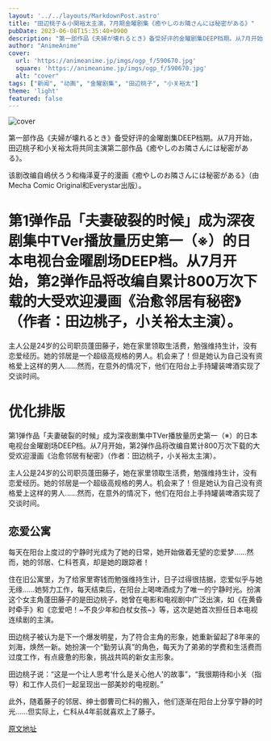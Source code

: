 ```yaml
---
layout: '../../layouts/MarkdownPost.astro'
title: "田辺桃子＆小関裕太主演，7月期金曜剧集《癒やしのお隣さんには秘密がある》"
pubDate: 2023-06-08T15:35:40+0900
description: "第一部作品《夫婦が壊れるとき》备受好评的金曜剧集DEEP档期。从7月开始，田辺桃子和小关裕太将共同主演第二部作品《癒やしのお隣さんには秘密がある》。"
author: "AnimeAnime"
cover:
  url: 'https://animeanime.jp/imgs/ogp_f/590670.jpg'
  square: 'https://animeanime.jp/imgs/ogp_f/590670.jpg'
  alt: "cover"
tags: ["新闻", "动画", "金曜剧集", "田辺桃子", "小关裕太"]
theme: 'light'
featured: false
---
```


![cover](https://animeanime.jp/imgs/ogp_f/590670.jpg)

第一部作品《夫婦が壊れるとき》备受好评的金曜剧集DEEP档期。从7月开始，田辺桃子和小关裕太将共同主演第二部作品《癒やしのお隣さんには秘密がある》。

该剧改编自嶋伏ろう和梅泽夏子的漫画《癒やしのお隣さんには秘密がある》（由Mecha Comic Original和Everystar出版）。

# 第1弹作品「夫妻破裂的时候」成为深夜剧集中TVer播放量历史第一（※）的日本电视台金曜剧场DEEP档。从7月开始，第2弹作品将改编自累计800万次下载的大受欢迎漫画《治愈邻居有秘密》（作者：<b>田边桃子</b>，<b>小关裕太</b>主演）。 

主人公是24岁的公司职员蓬田藤子，她在家里领取生活费，勉强维持生计，没有恋爱经历。她的邻居是一个超级高规格的男人。机会来了！但是她认为自己没有资格爱上这样的男人……然而，在意外的情况下，他们在阳台上手持罐装啤酒实现了交谈时间。 

# 优化排版

第1弹作品「夫妻破裂的时候」成为深夜剧集中TVer播放量历史第一（※）的日本电视台金曜剧场DEEP档。从7月开始，第2弹作品将改编自累计800万次下载的大受欢迎漫画《治愈邻居有秘密》（作者：田边桃子，小关裕太主演）。 

主人公是24岁的公司职员蓬田藤子，她在家里领取生活费，勉强维持生计，没有恋爱经历。她的邻居是一个超级高规格的男人。机会来了！但是她认为自己没有资格爱上这样的男人……然而，在意外的情况下，他们在阳台上手持罐装啤酒实现了交谈时间。
## 恋爱公寓

每天在阳台上度过的宁静时光成为了她的日常，她开始做着无望的恋爱梦……然而，她的邻居、仁科苍真，却是她的跟踪者！

住在旧公寓里，为了给家里寄钱而勉强维持生计，日子过得很拮据，恋爱似乎与她无缘……她努力工作，每天结束后，在阳台上喝啤酒成为了唯一的宁静时光。扮演这个女主角蓬田藤子的是田边桃子，她曾在电影和电视剧中广泛出演，如《在黄昏时牵手》和《恋爱吧！~不良少年和白杖女孩~》等，这次是她首次担任日本电视连续剧的主演。

田边桃子被认为是下一个爆发明星，为了符合主角的形象，她重新留起了8年来的刘海，焕然一新。她扮演一个“勤劳认真”的角色，每天为了弟弟的学费和生活费而过度工作，有点疲惫的形象，挑战共鸣的新女主形象。

田边桃子说：“这是一个让人思考‘什么是关心他人’的故事”，“我很期待和小关（指导）和工作人员们一起呈现出一部美妙的电视剧。”

此外，随着藤子的邻居、绅士御曹司仁科的搬入，他们逐渐在阳台上分享宁静的时光……但实际上，仁科从4年前就喜欢上了藤子。

  [原文地址](https://animeanime.jp/article/2023/06/08/77812.html)